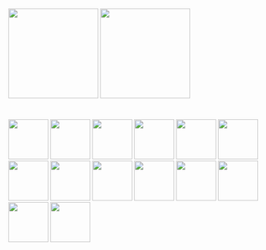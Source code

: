 #

<div>
  <img height="180em" src="https://github-readme-stats.vercel.app/api?username=gabrielsuch&show_icons=true&include_all_commits=true&count_private=true&theme=dark"/>
  <img height="180em" src="https://github-readme-stats.vercel.app/api/top-langs/?username=gabrielsuch&layout=compact&theme=dark"/>
</div>

#

<div>
  <img src="https://cdn.jsdelivr.net/gh/devicons/devicon/icons/html5/html5-original.svg" height=80px/>
  <img src="https://cdn.jsdelivr.net/gh/devicons/devicon/icons/css3/css3-original.svg" height=80px/>
  <img src="https://cdn.jsdelivr.net/gh/devicons/devicon/icons/javascript/javascript-original.svg" height=80px/>
  <img src="https://cdn.jsdelivr.net/gh/devicons/devicon/icons/typescript/typescript-original.svg" height=80px/>
  <img src="https://cdn.jsdelivr.net/gh/devicons/devicon/icons/react/react-original.svg" height=80px/>
  <img src="https://cdn.jsdelivr.net/gh/devicons/devicon/icons/python/python-original.svg" height=80px/>
  <img src="https://cdn.jsdelivr.net/gh/devicons/devicon/icons/flask/flask-original.svg" height=80px/>
  <img src="https://cdn.jsdelivr.net/gh/devicons/devicon/icons/sqlalchemy/sqlalchemy-original.svg" height=80px/>
  <img src="https://cdn.jsdelivr.net/gh/devicons/devicon/icons/nodejs/nodejs-original.svg" height=80px/>
  <img src="https://cdn.jsdelivr.net/gh/devicons/devicon/icons/express/express-original.svg" height=80px/>
  <img src="https://cdn.jsdelivr.net/gh/devicons/devicon/icons/docker/docker-original.svg" height=80px/>
  <img src="https://cdn.jsdelivr.net/gh/devicons/devicon/icons/postgresql/postgresql-original.svg" height=80px/>
  <img src="https://cdn.jsdelivr.net/gh/devicons/devicon/icons/git/git-original.svg" height=80px/>
  <img src="https://cdn.jsdelivr.net/gh/devicons/devicon/icons/linux/linux-original.svg" height=80px/>
</div>

#
